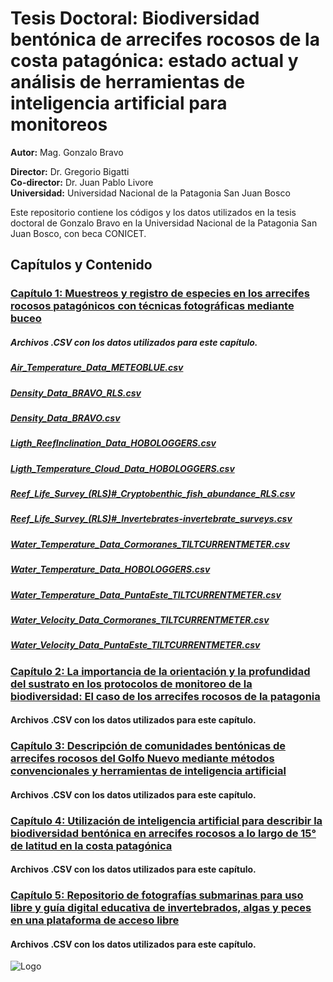 # Tesis Doctoral: Biodiversidad bentónica de arrecifes rocosos de la costa patagónica: estado actual y análisis de herramientas de inteligencia artificial para monitoreos

**Autor:** Mag. Gonzalo Bravo

**Director:** Dr. Gregorio Bigatti  
**Co-director:** Dr. Juan Pablo Livore  
**Universidad:** Universidad Nacional de la Patagonia San Juan Bosco

Este repositorio contiene los códigos y los datos utilizados en la tesis doctoral de Gonzalo Bravo en la Universidad Nacional de la Patagonia San Juan Bosco, con beca CONICET.

## Capítulos y Contenido

### [Capítulo 1: Muestreos y registro de especies en los arrecifes rocosos patagónicos con técnicas fotográficas mediante buceo](https://github.com/gonzalobravoargentina/Tesis-Doctoral_Bravo/tree/main/CAPITULO%201)
##### Archivos .CSV con los datos utilizados para este capítulo.
##### [Air_Temperature_Data_METEOBLUE.csv](https://github.com/gonzalobravoargentina/Tesis-Doctoral_Bravo/tree/main/CAPITULO%201/Data/Air_Temperature_Data_METEOBLUE.csv)
##### [Density_Data_BRAVO_RLS.csv](https://github.com/gonzalobravoargentina/Tesis-Doctoral_Bravo/tree/main/CAPITULO%201/Data/Density_Data_BRAVO_RLS.csv)
##### [Density_Data_BRAVO.csv](https://github.com/gonzalobravoargentina/Tesis-Doctoral_Bravo/tree/main/CAPITULO%201/Data/Density_Data_BRAVO.csv)
##### [Ligth_ReefInclination_Data_HOBOLOGGERS.csv](https://github.com/gonzalobravoargentina/Tesis-Doctoral_Bravo/tree/main/CAPITULO%201/Data/Ligth_ReefInclination_Data_HOBOLOGGERS.csv)
##### [Ligth_Temperature_Cloud_Data_HOBOLOGGERS.csv](https://github.com/gonzalobravoargentina/Tesis-Doctoral_Bravo/tree/main/CAPITULO%201/Data/Ligth_Temperature_Cloud_Data_HOBOLOGGERS.csv)
##### [Reef_Life_Survey_(RLS)#_Cryptobenthic_fish_abundance_RLS.csv](https://github.com/gonzalobravoargentina/Tesis-Doctoral_Bravo/tree/main/CAPITULO%201/Data/Reef_Life_Survey_(RLS)#_Cryptobenthic_fish_abundance_RLS.csv)
##### [Reef_Life_Survey_(RLS)#_Invertebrates-invertebrate_surveys.csv](https://github.com/gonzalobravoargentina/Tesis-Doctoral_Bravo/tree/main/CAPITULO%201/Data/Reef_Life_Survey_(RLS)#_Invertebrates-invertebrate_surveys.csv)
##### [Water_Temperature_Data_Cormoranes_TILTCURRENTMETER.csv](https://github.com/gonzalobravoargentina/Tesis-Doctoral_Bravo/tree/main/CAPITULO%201/Data/Water_Temperature_Data_Cormoranes_TILTCURRENTMETER.csv)
##### [Water_Temperature_Data_HOBOLOGGERS.csv](https://github.com/gonzalobravoargentina/Tesis-Doctoral_Bravo/tree/main/CAPITULO%201/Data/Water_Temperature_Data_HOBOLOGGERS.csv)
##### [Water_Temperature_Data_PuntaEste_TILTCURRENTMETER.csv](https://github.com/gonzalobravoargentina/Tesis-Doctoral_Bravo/tree/main/CAPITULO%201/Data/Water_Temperature_Data_PuntaEste_TILTCURRENTMETER.csv)
##### [Water_Velocity_Data_Cormoranes_TILTCURRENTMETER.csv](https://github.com/gonzalobravoargentina/Tesis-Doctoral_Bravo/tree/main/CAPITULO%201/Data/Water_Velocity_Data_Cormoranes_TILTCURRENTMETER.csv)
##### [Water_Velocity_Data_PuntaEste_TILTCURRENTMETER.csv](https://github.com/gonzalobravoargentina/Tesis-Doctoral_Bravo/tree/main/CAPITULO%201/Data/Water_Velocity_Data_PuntaEste_TILTCURRENTMETER.csv)


### [Capítulo 2: La importancia de la orientación y la profundidad del sustrato en los protocolos de monitoreo de la biodiversidad: El caso de los arrecifes rocosos de la patagonia](https://github.com/gonzalobravoargentina/Tesis-Doctoral_Bravo/tree/main/CAPITULO%202)
#### Archivos .CSV con los datos utilizados para este capítulo.

### [Capítulo 3: Descripción de comunidades bentónicas de arrecifes rocosos del Golfo Nuevo mediante métodos convencionales y herramientas de inteligencia artificial](https://github.com/gonzalobravoargentina/Tesis-Doctoral_Bravo/tree/main/CAPITULO%203)
#### Archivos .CSV con los datos utilizados para este capítulo.

### [Capítulo 4: Utilización de inteligencia artificial para describir la biodiversidad bentónica en arrecifes rocosos a lo largo de 15° de latitud en la costa patagónica](https://github.com/gonzalobravoargentina/Tesis-Doctoral_Bravo/tree/main/CAPITULO%204)
#### Archivos .CSV con los datos utilizados para este capítulo.

### [Capítulo 5: Repositorio de fotografías submarinas para uso libre y guía digital educativa de invertebrados, algas y peces en una plataforma de acceso libre](https://github.com/gonzalobravoargentina/Tesis-Doctoral_Bravo/tree/main/CAPITULO%205)
#### Archivos .CSV con los datos utilizados para este capítulo. 




![Logo](https://ibiomar.conicet.gov.ar/wp-content/uploads/sites/44/2018/02/Sin-t%C3%ADtulo-1.png)


